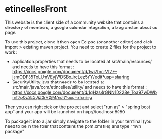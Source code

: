 # etincellesFront
This website is the client side of a community website that contains a directory of members, a google calendar integration, a blog and an about us page.

To use this project, clone it then open Eclipse (or another editor) and click import > existing maven project.
You need to create 2 files for the project to work :
- application.properties that needs to be located at src/main/resources/ and needs to have this format : https://docs.google.com/document/d/1wi7tndrVfZF-jemODF85TxLUmVEyjWDSBx_kcLez5YY/edit?usp=sharing
- SecurityUtility.java that needs to be located at src/main/java/com/etincelles/utility/ and needs to have this format : https://docs.google.com/document/d/1gHzs4rGNN1D228e_Toa97wDWbmT7p0z5E5JjZ3rV2jM/edit?usp=sharing

Then you can right cick on the project and select "run as" > "spring boot app" and your app will be launched on http://localhost:8080

To package it into a .jar simply navigate to the folder in your terminal (you need to be in the foler that contains the pom.xml file) and type "mvn package"
